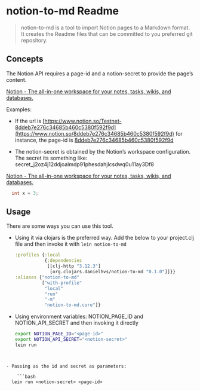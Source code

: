 
# notion-to-md Readme

> notion-to-md is a tool to import Notion pages to a Markdown format. It creates the Readme files that can be committed to you preferred git repository.


## Concepts

The Notion API requires a page-id and a notion-secret to provide the page’s content.

[Notion - The all-in-one workspace for your notes, tasks, wikis, and databases.](https://www.notion.so/)

Examples:

- If the url is [https://www.notion.so/Testnet-8ddeb7e276c34685b460c5380f592f9d](https://www.notion.so/8ddeb7e276c34685b460c5380f592f9d) for instance, the page-id is [8ddeb7e276c34685b460c5380f592f9d](https://www.notion.so/8ddeb7e276c34685b460c5380f592f9d)

- The notion-secret is obtained by the Notion’s workspace configuration. The secret its something like: secret_j2oz4j12ddjoalmdp91phesdahjlcsdwq0u11ay3Df8

[Notion - The all-in-one workspace for your notes, tasks, wikis, and databases.](https://www.notion.so/my-integrations)

```c
  int x = 3;

```


## **Usage**

There are some ways you can use this tool.

- Using it via clojars is the preferred way. Add the below to your project.clj file and then invoke it with `lein notion-to-md`

	```clojure
  :profiles {:local
               {:dependencies
                [[clj-http "3.12.3"]
                 [org.clojars.danielhvs/notion-to-md "0.1.0"]]}}
  :aliases {"notion-to-md"     
              ["with-profile" 
               "local" 
               "run" 
               "-m" 
               "notion-to-md.core"]}

	```


- Using environment variables: NOTION_PAGE_ID and NOTION_API_SECRET and then invoking it directly

	```bash
  export NOTION_PAGE_ID="<page-id>"
  export NOTION_API_SECRET="<notion-secret>"
  lein run

```


- Passing as the id and secret as parameters:

	```bash
  lein run <notion-secret> <page-id>

```


